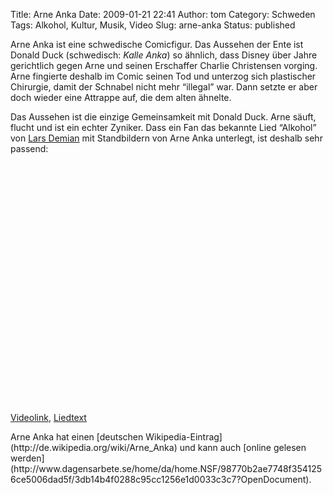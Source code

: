 Title: Arne Anka
Date: 2009-01-21 22:41
Author: tom
Category: Schweden
Tags: Alkohol, Kultur, Musik, Video
Slug: arne-anka
Status: published

Arne Anka ist eine schwedische Comicfigur. Das Aussehen der Ente ist
Donald Duck (schwedisch: *Kalle Anka*) so ähnlich, dass Disney über
Jahre gerichtlich gegen Arne und seinen Erschaffer Charlie Christensen
vorging. Arne fingierte deshalb im Comic seinen Tod und unterzog sich
plastischer Chirurgie, damit der Schnabel nicht mehr “illegal” war. Dann
setzte er aber doch wieder eine Attrappe auf, die dem alten ähnelte.

Das Aussehen ist die einzige Gemeinsamkeit mit Donald Duck. Arne säuft,
flucht und ist ein echter Zyniker. Dass ein Fan das bekannte Lied
“Alkohol” von [Lars
Demian](http://www.fiket.de/2007/10/08/lars-demian-expressen/) mit
Standbildern von Arne Anka unterlegt, ist deshalb sehr passend:

<p>
<object width="480" height="385">
<param name="movie" value="http://www.youtube.com/v/0k6URgLU1AE&amp;hl=en&amp;fs=1"></param><param name="allowFullScreen" value="true"></param><param name="allowscriptaccess" value="always"></param>

<embed src="http://www.youtube.com/v/0k6URgLU1AE&amp;hl=en&amp;fs=1" type="application/x-shockwave-flash" allowscriptaccess="always" allowfullscreen="true" width="480" height="385">
</embed>
</object>
  
[Videolink](http://www.youtube.com/watch?v=0k6URgLU1AE),
[Liedtext](http://www.lyricsmode.com/lyrics/l/lars_demian/alkohol.html)

</p>
Arne Anka hat einen [deutschen
Wikipedia-Eintrag](http://de.wikipedia.org/wiki/Arne_Anka) und kann auch
[online gelesen
werden](http://www.dagensarbete.se/home/da/home.NSF/98770b2ae7748f3541256ce5006dad5f/3db14b4f0288c95cc1256e1d0033c3c7?OpenDocument).

